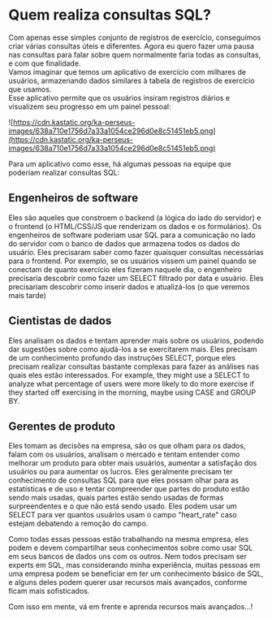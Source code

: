 # Quem realiza consultas SQL?

Com apenas esse simples conjunto de registros de exercício, conseguimos criar várias consultas úteis e diferentes. Agora eu quero fazer uma pausa nas consultas para falar sobre quem normalmente faria todas as consultas, e com que finalidade.  
Vamos imaginar que temos um aplicativo de exercício com milhares de usuários, armazenando dados similares à tabela de registros de exercício que usamos.  
Esse aplicativo permite que os usuários insiram registros diários e visualizem seu progresso em um painel pessoal:  

![https://cdn.kastatic.org/ka-perseus-images/638a710e1756d7a33a1054ce296d0e8c51451eb5.png](https://cdn.kastatic.org/ka-perseus-images/638a710e1756d7a33a1054ce296d0e8c51451eb5.png)  

Para um aplicativo como esse, há algumas pessoas na equipe que poderiam realizar consultas SQL:  

## Engenheiros de software

Eles são aqueles que constroem o backend (a lógica do lado do servidor) e o frontend (o HTML/CSS/JS que renderizam os dados e os formulários). Os engenheiros de software poderiam usar SQL para a comunicação no lado do servidor com o banco de dados que armazena todos os dados do usuário. Eles precisaram saber como fazer quaisquer consultas necessárias para o frontend. Por exemplo, se os usuários vissem um painel quando se conectam de quanto exercício eles fizeram naquele dia, o engenheiro precisaria descobrir como fazer um SELECT filtrado por data e usuário. Eles precisariam descobrir como inserir dados e atualizá-los (o que veremos mais tarde)  

## Cientistas de dados

Eles analisam os dados e tentam aprender mais sobre os usuários, podendo dar sugestões sobre como ajudá-los a se exercitarem mais. Eles precisam de um conhecimento profundo das instruções SELECT, porque eles precisam realizar consultas bastante complexas para fazer as análises nas quais eles estão interessados. For example, they might use a SELECT to analyze what percentage of users were more likely to do more exercise if they started off exercising in the morning, maybe using CASE and GROUP BY.

## Gerentes de produto

Eles tomam as decisões na empresa, são os que olham para os dados, falam com os usuários, analisam o mercado e tentam entender como melhorar um produto para obter mais usuários, aumentar a satisfação dos usuários ou para aumentar os lucros. Eles geralmente precisam ter conhecimento de consultas SQL para que eles possam olhar para as estatísticas e de uso e tentar compreender que partes do produto estão sendo mais usadas, quais partes estão sendo usadas de formas surpreendentes e o que não está sendo usado. Eles podem usar um SELECT para ver quantos usuários usam o campo "heart_rate" caso estejam debatendo a remoção do campo.  

Como todas essas pessoas estão trabalhando na mesma empresa, eles podem e devem compartilhar seus conhecimentos sobre como usar SQL em seus bancos de dados uns com os outros. Nem todos precisam ser experts em SQL, mas considerando minha experiência, muitas pessoas em uma empresa podem se beneficiar em ter um conhecimento básico de SQL, e alguns deles podem querer usar recursos mais avançados, conforme ficam mais sofisticados.  

Com isso em mente, vá em frente e aprenda recursos mais avançados...!
